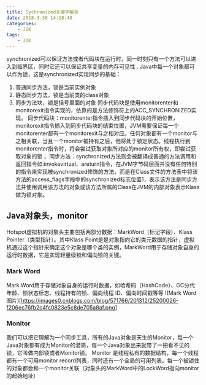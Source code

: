 ```yaml
---
title: Sychronized关键字解析
date: 2018-3-30 14:18:40
categories:
	- JDK
tags:
	- JDK
---
```


synchronized可以保证方法或者代码块在运行时，同一时刻只有一个方法可以进入到临界区，同时它还可以保证共享变量的内存可见性 .
Java中每一个对象都可以作为锁，这是synchronized实现同步的基础：
1. 普通同步方法，锁是当前实例对象
2. 静态同步方法，锁是当前类的class对象
3. 同步方法块，锁是括号里面的对象
同步代码块是使用monitorenter和monitorexit指令实现的，依靠的是方法修饰符上的ACC_SYNCHRONIZED实现。
同步代码块：monitorenter指令插入到同步代码块的开始位置，monitorexit指令插入到同步代码块的结束位置，JVM需要保证每一个monitorenter都有一个monitorexit与之相对应。任何对象都有一个monitor与之相关联，当且一个monitor被持有之后，他将处于锁定状态。线程执行到monitorenter指令时，将会尝试获取对象所对应的monitor所有权，即尝试获取对象的锁；
同步方法：synchronized方法则会被翻译成普通的方法调用和返回指令如:invokevirtual、areturn指令，在JVM字节码层面并没有任何特别的指令来实现被synchronized修饰的方法，而是在Class文件的方法表中将该方法的access_flags字段中的synchronized标志位置1，表示该方法是同步方法并使用调用该方法的对象或该方法所属的Class在JVM的内部对象表示Klass做为锁对象。

## Java对象头，monitor
Hotspot虚拟机的对象头主要包括两部分数据：MarkWord（标记字段）、Klass Pointer（类型指针）。其中Klass Point是是对象指向它的类元数据的指针，虚拟机通过这个指针来确定这个对象是哪个类的实例，MarkWord用于存储对象自身的运行时数据，它是实现轻量级锁和偏向锁的关键。
### Mark Word
Mark Word用于存储对象自身的运行时数据，如哈希码（HashCode）、GC分代年龄、锁状态标志、线程持有的锁、偏向线程 ID、偏向时间戳等等
!(Mark Word图片)[https://images0.cnblogs.com/blog/571766/201312/25200026-f206ec76fb2c4fc0823e5c8de705a8af.png]
### Monitor
我们可以把它理解为一个同步工具，所有的Java对象是天生的Monitor，每一个Java对象都有成为Monitor的潜质，每一个Java对象出来就带了一把看不见的锁，它叫做内部锁或者Monitor锁。
Monitor 是线程私有的数据结构，每一个线程都有一个可用monitor record列表，同时还有一个全局的可用列表。每一个被锁住的对象都会和一个monitor关联（对象头的MarkWord中的LockWord指向monitor的起始地址）